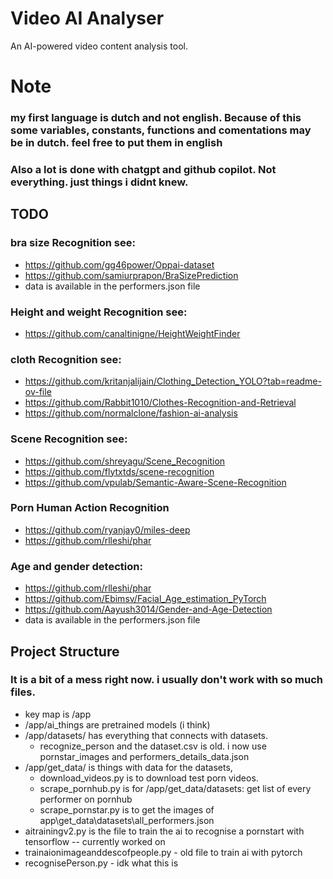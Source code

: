 # Video AI Analyser
An AI-powered video content analysis tool.


# Note
### my first language is dutch and not english. Because of this some variables, constants, functions and comentations may be in dutch. feel free to put them in english
### Also a lot is done with chatgpt and github copilot. Not everything. just things i didnt knew.
## TODO
### bra size Recognition see:
- https://github.com/gg46power/Oppai-dataset
- https://github.com/samiurprapon/BraSizePrediction
- data is available in the performers.json file

### Height and weight Recognition see:
- https://github.com/canaltinigne/HeightWeightFinder

### cloth Recognition see:
- https://github.com/kritanjalijain/Clothing_Detection_YOLO?tab=readme-ov-file
- https://github.com/Rabbit1010/Clothes-Recognition-and-Retrieval
- https://github.com/normalclone/fashion-ai-analysis

### Scene Recognition see:
- https://github.com/shreyagu/Scene_Recognition
- https://github.com/flytxtds/scene-recognition
- https://github.com/vpulab/Semantic-Aware-Scene-Recognition


### Porn Human Action Recognition
- https://github.com/ryanjay0/miles-deep
- https://github.com/rlleshi/phar

### Age and gender detection:
- https://github.com/rlleshi/phar
- https://github.com/Ebimsv/Facial_Age_estimation_PyTorch
- https://github.com/Aayush3014/Gender-and-Age-Detection
- data is available in the performers.json file


## Project Structure
### It is a bit of a mess right now. i usually don't work with so much files.
- key map is /app
- /app/ai_things are pretrained models (i think)
- /app/datasets/ has everything that connects with datasets.
  - recognize_person and the dataset.csv is old. i now use pornstar_images and performers_details_data.json
- /app/get_data/ is things with data for the datasets, 
  - download_videos.py is to download test porn videos.
  - scrape_pornhub.py is for  /app/get_data/datasets: get list of every performer on pornhub
  - scrape_pornstar.py is to get the images of app\get_data\datasets\all_performers.json
- aitrainingv2.py is the file to train the ai to recognise a pornstart with tensorflow -- currently worked on
- trainaionimageanddescofpeople.py - old file to train ai with pytorch
- recognisePerson.py - idk what this is
